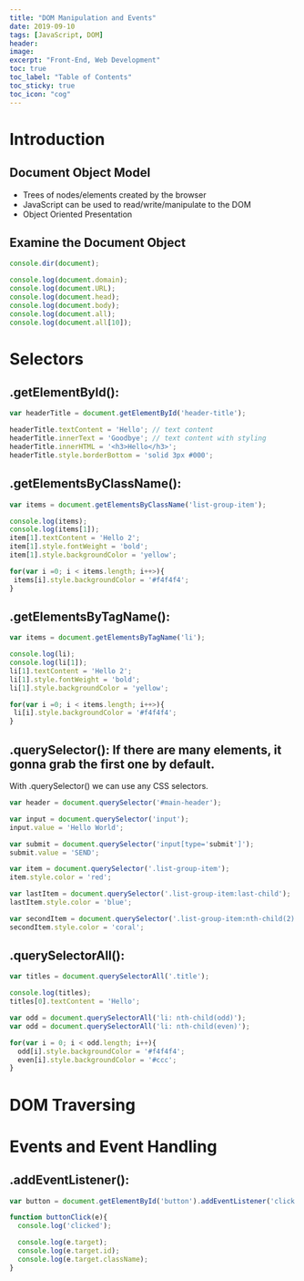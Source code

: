 ```yaml
---
title: "DOM Manipulation and Events"
date: 2019-09-10
tags: [JavaScript, DOM]
header:
image:
excerpt: "Front-End, Web Development"
toc: true
toc_label: "Table of Contents"
toc_sticky: true
toc_icon: "cog"
---
```


# Introduction

## Document Object Model

- Trees of nodes/elements created by the browser
- JavaScript can be used to read/write/manipulate to the DOM
- Object Oriented Presentation

## Examine the Document Object

```javascript
console.dir(document);

console.log(document.domain);
console.log(document.URL);
console.log(document.head);
console.log(document.body);
console.log(document.all);
console.log(document.all[10]);
```

# Selectors

## .getElementById():

```javascript
var headerTitle = document.getElementById('header-title');

headerTitle.textContent = 'Hello'; // text content
headerTitle.innerText = 'Goodbye'; // text content with styling
headerTitle.innerHTML = '<h3>Hello</h3>';
headerTitle.style.borderBottom = 'solid 3px #000';
```

## .getElementsByClassName():

```javascript
var items = document.getElementsByClassName('list-group-item');

console.log(items);
console.log(items[1]);
item[1].textContent = 'Hello 2';
item[1].style.fontWeight = 'bold';
item[1].style.backgroundColor = 'yellow';

for(var i =0; i < items.length; i++>){
 items[i].style.backgroundColor = '#f4f4f4';
}
```

## .getElementsByTagName():

```javascript
var items = document.getElementsByTagName('li');

console.log(li);
console.log(li[1]);
li[1].textContent = 'Hello 2';
li[1].style.fontWeight = 'bold';
li[1].style.backgroundColor = 'yellow';

for(var i =0; i < items.length; i++>){
 li[i].style.backgroundColor = '#f4f4f4';
}
```

## .querySelector(): If there are many elements, it gonna grab the first one by default.

With .querySelector() we can use any CSS selectors.

```javascript
var header = document.querySelector('#main-header');

var input = document.querySelector('input');
input.value = 'Hello World';

var submit = document.querySelector('input[type='submit']');
submit.value = 'SEND';

var item = document.querySelector('.list-group-item');
item.style.color = 'red';

var lastItem = document.querySelector('.list-group-item:last-child');
lastItem.style.color = 'blue';

var secondItem = document.querySelector('.list-group-item:nth-child(2)');
secondItem.style.color = 'coral';
```

## .querySelectorAll():

```javascript
var titles = document.querySelectorAll('.title');

console.log(titles);
titles[0].textContent = 'Hello';

var odd = document.querySelectorAll('li: nth-child(odd)');
var odd = document.querySelectorAll('li: nth-child(even)');

for(var i = 0; i < odd.length; i++){
  odd[i].style.backgroundColor = '#f4f4f4';
  even[i].style.backgroundColor = '#ccc';
} 
```

# DOM Traversing



# Events and Event Handling

## .addEventListener():

```javascript
var button = document.getElementById('button').addEventListener('click', buttonClick);

function buttonClick(e){
  console.log('clicked');

  console.log(e.target);
  console.log(e.target.id);
  console.log(e.target.className);
}
```


